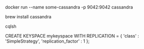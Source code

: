 docker run --name some-cassandra -p 9042:9042 cassandra

brew install cassandra

cqlsh

CREATE KEYSPACE mykeyspace WITH REPLICATION = { 'class' : 'SimpleStrategy', 'replication_factor' : 1 };

